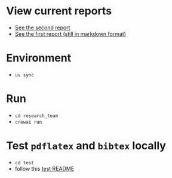 # View current reports
- [See the second report](https://github.com/johnbikes/latex_research_crew/blob/v1.5/research_team/report.pdf)
- [See the first report (still in markdown format)](https://github.com/johnbikes/latex_research_crew/blob/v1.0/research_team/report_v1.md)

# Environment
- `uv sync`

# Run
- `cd research_team`
- `crewai run`

# Test `pdflatex` and `bibtex` locally
- `cd test`
- follow this [test README](test/README.md)